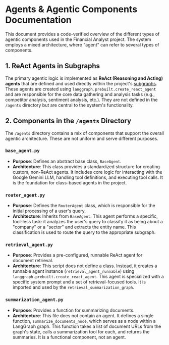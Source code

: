 # Agents & Agentic Components Documentation

This document provides a code-verified overview of the different types of agentic components used in the Financial Analyst project. The system employs a mixed architecture, where "agent" can refer to several types of components.

## 1. ReAct Agents in Subgraphs

The primary agentic logic is implemented as **ReAct (Reasoning and Acting) agents** that are defined and used directly within the project's [subgraphs](./SUBGRAPHS.md). These agents are created using `langgraph.prebuilt.create_react_agent` and are responsible for the core data gathering and analysis tasks (e.g., competitor analysis, sentiment analysis, etc.). They are not defined in the `/agents` directory but are central to the system's functionality.

## 2. Components in the `/agents` Directory

The `/agents` directory contains a mix of components that support the overall agentic architecture. These are not uniform and serve different purposes.

### `base_agent.py`
- **Purpose**: Defines an abstract base class, `BaseAgent`.
- **Architecture**: This class provides a standardized structure for creating custom, non-ReAct agents. It includes core logic for interacting with the Google Gemini LLM, handling tool definitions, and executing tool calls. It is the foundation for class-based agents in the project.

### `router_agent.py`
- **Purpose**: Defines the `RouterAgent` class, which is responsible for the initial processing of a user's query.
- **Architecture**: Inherits from `BaseAgent`. This agent performs a specific, tool-less task: it analyzes the user's query to classify it as being about a "company" or a "sector" and extracts the entity name. This classification is used to route the query to the appropriate subgraph.

### `retrieval_agent.py`
- **Purpose**: Provides a pre-configured, runnable ReAct agent for document retrieval.
- **Architecture**: This script does not define a class. Instead, it creates a runnable agent instance (`retrieval_agent_runnable`) using `langgraph.prebuilt.create_react_agent`. This agent is specialized with a specific system prompt and a set of retrieval-focused tools. It is imported and used by the `retrieval_summarization_graph`.

### `summarization_agent.py`
- **Purpose**: Provides a function for summarizing documents.
- **Architecture**: This file does not contain an agent. It defines a single function, `summarize_documents_node`, which serves as a node within a LangGraph graph. This function takes a list of document URLs from the graph's state, calls a summarization tool for each, and returns the summaries. It is a functional component, not an agent.
